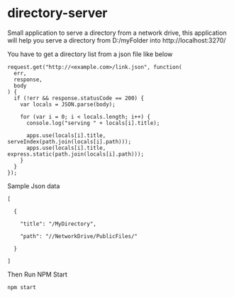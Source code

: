 # directory-server

Small application to serve a directory from a network drive, this application will help you serve a directory from D:/myFolder into http://localhost:3270/

You have to get a directory list from a json file like below

```
request.get("http://<example.com>/link.json", function(
  err,
  response,
  body
) {
  if (!err && response.statusCode == 200) {
    var locals = JSON.parse(body);

    for (var i = 0; i < locals.length; i++) {
      console.log("serving " + locals[i].title);

      apps.use(locals[i].title, serveIndex(path.join(locals[i].path)));
      apps.use(locals[i].title, express.static(path.join(locals[i].path)));
    }
  }
});

```

Sample Json data

```
[

  {

    "title": "/MyDirectory",

    "path": "//NetworkDrive/PublicFiles/"

  } 

]

```

Then Run NPM Start

```
npm start
```
